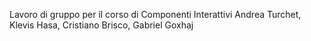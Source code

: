 Lavoro di gruppo per il corso di Componenti Interattivi
Andrea Turchet, Klevis Hasa, Cristiano Brisco, Gabriel Goxhaj